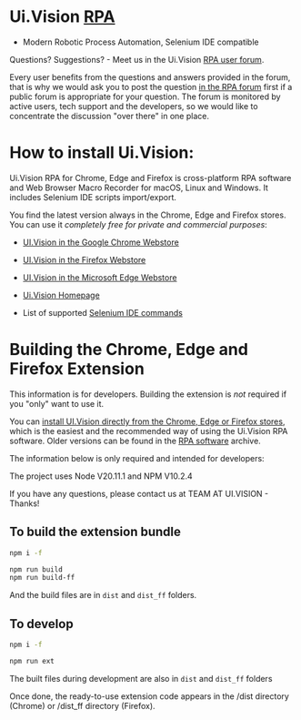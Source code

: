 # Ui.Vision [RPA](https://ui.vision/rpa)

- Modern Robotic Process Automation, Selenium IDE compatible

Questions? Suggestions? - Meet us in the Ui.Vision [RPA user forum](https://forum.ui.vision).

Every user benefits from the questions and answers provided in the forum, that is why we would ask you to post the question [in the RPA forum](https://forum.ui.vision) first if a public forum is appropriate for your question. The forum is monitored by active users, tech support and the developers, so we would like to concentrate the discussion "over there" in one place.


# How to install  Ui.Vision:

 Ui.Vision RPA for Chrome, Edge and Firefox is cross-platform RPA software and Web Browser  Macro Recorder for macOS, Linux and Windows. It includes Selenium IDE scripts import/export. 
 
 You find the latest version always in the Chrome, Edge and Firefox stores. You can use it _completely free for private and commercial purposes_: 

- [UI.Vision in the Google Chrome Webstore](https://chrome.google.com/webstore/detail/uivision-rpa/gcbalfbdmfieckjlnblleoemohcganoc)

- [UI.Vision in the Firefox Webstore](https://addons.mozilla.org/en-US/firefox/addon/rpa/)

- [UI.Vision in the Microsoft Edge Webstore](https://microsoftedge.microsoft.com/addons/detail/uivision-rpa/goapmjinbaeomoemgdcnnhoedopjnddd)


- [Ui.Vision Homepage](https://ui.vision/rpa)

- List of supported [Selenium IDE commands](https://ui.vision/rpa/docs/selenium-ide/)


# Building the Chrome, Edge and Firefox Extension

This information is for developers. Building the extension is _not_ required if you "only" want to use it.

You can [install UI.Vision directly from the Chrome, Edge or Firefox stores](https://ui.vision/rpa), which is the easiest and the recommended way of using the Ui.Vision RPA software. Older versions can be found in the [RPA software](https://ui.vision/rpa/archive) archive. 

The information below is only required and intended for developers:

The project uses Node V20.11.1 and NPM V10.2.4

If you have any questions, please contact us at TEAM AT UI.VISION - Thanks!

## To build the extension bundle

```bash
npm i -f

npm run build   	
npm run build-ff 	
```

And the build files are in `dist` and `dist_ff` folders.

## To develop
```bash
npm i -f

npm run ext
```

The built files during development are also in `dist` and `dist_ff` folders

Once done, the ready-to-use extension code appears in the /dist directory (Chrome) or /dist_ff directory (Firefox).





